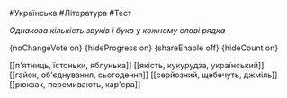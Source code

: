 #Українська #Література #Тест

*Однакова кількість звуків і букв у кожному слові рядка*

{noChangeVote on}
{hideProgress on}
{shareEnable off}
{hideCount on}

[[п'ятниць, їстоньки, яблунька]]
[[якість, кукурудза, український]]
[[гайок, об'єднування, сьогодення]]
[[серйозний, щебечуть, джміль]]
[[рюкзак, перемивають, кар'єра]]
